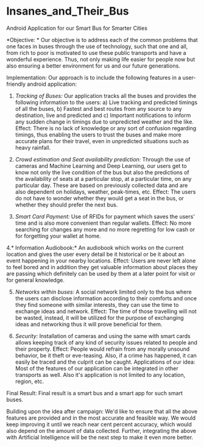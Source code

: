# Insanes_and_Their_Bus
Android Application for our Smart Bus for Smarter Cities

*Objective: * Our objective is to address each of the common problems that one faces in buses through the use of technology, such that one and all, from rich to poor is motivated to use these public transports and have a wonderful experience. Thus, not only making life easier for people now but also ensuring a better environment for us and our future generations.

Implementation: Our approach is to include the following features in a user-friendly android application:

1. *Tracking of Buses:* Our application tracks all the buses and provides the following information to the users: a) Live tracking and predicted timings of all the buses, b) Fastest and best routes from any source to any destination, live and predicted and c) Important notifications to inform any sudden change in timings due to unpredicted weather and the like. 
            Effect: There is no lack of knowledge or any sort of confusion regarding timings, thus enabling the users to trust the buses and make more accurate plans for their travel, even in unpredicted situations such as heavy rainfall.

2. *Crowd estimation and Seat availability prediction:* Through the use of cameras and Machine Learning and Deep Learning, our users get to know not only the live condition of the bus but also the predictions of the availability of seats at a particular stop, at a particular time, on any particular day. These are based on previously collected data and are also dependent on holidays, weather, peak-times, etc. 
            Effect: The users do not have to wonder whether they would get a seat in the bus, or whether they should prefer the next bus.

3. *Smart Card Payment:* Use of RFIDs for payment which saves the users' time and is also more convenient than regular wallets.
            Effect: No more searching for changes any more and no more regretting for low cash or for forgetting your wallet at home.

4.* Information Audiobook:* An audiobook which works on the current location and gives the user every detail be it historical or be it about an event happening in your nearby locations.
            Effect: Users are never left alone to feel bored and in addition they get valuable information about places they are passing which definitely can be used by them at a later point for visit or for general knowledge.

5. *Networks within buses:* A social network limited only to the bus where the users can disclose information according to their comforts and once they find someone with similar interests, they can use the time to exchange ideas and network.
            Effect: The time of those travelling will not be wasted, instead, it will be utilized for the purpose of exchanging ideas and networking thus it will prove beneficial for them.

6.  *Security:* Installation of cameras and using the same with smart cards allows keeping track of any kind of security issues related to people and their property.
            Effect: People would refrain from any morally unsound behavior, be it theft or eve-teasing. Also, if a crime has happened, it can easily be traced and the culprit can be caught.
Applications of our idea: Most of the features of our application can be integrated in other transports as well. Also it's application is not limited to any location, region, etc.

Final Result: Final result is a smart bus and a smart app for such smart buses.

Building upon the idea after campaign: We'd like to ensure that all the above features are provided and in the most accurate and feasible way. We would keep improving it until we reach near cent percent accuracy, which would also depend on the amount of data collected. Further, integrating the above with Artificial Intelligence will be the next step to make it even more better.
